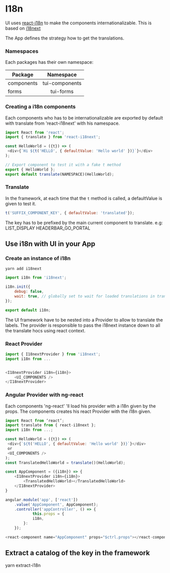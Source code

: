 # I18n

UI uses [react-i18n](https://react.i18next.com/) to make the components internationalizable. This is based on [i18next](https://www.i18next.com/)

The App defines the strategy how to get the translations.

### Namespaces

Each packages has their own namespace:

| Package        | Namespace     |
| ------------- 	|:-------------:|
| components      | tui-components |
| forms      			| tui-forms      |

### Creating a i18n components

Each components who has to be internationalizable are exported by default with translate from 'react-i18next' with his namespace.

```javascript
import React from 'react';
import { translate } from 'react-i18next';

const HelloWorld = ({t}) => (
 <div>{`Hi ${t('HELLO', { defaultValue: 'Hello world' })}`}</div>
);

// Export component to test it with a fake t method
export { HelloWorld };
export default translate(NAMESPACE)(HelloWorld);
```

### Translate

In the framework, at each time that the `t` method is called, a defaultValue is given to test it.

```javascript
t('SUFFIX_COMPONENT_KEY', { defaultValue: 'translated'});
```

The key has to be prefixed by the main current component to translate.
e.g:
 LIST_DISPLAY
 HEADERBAR_GO_PORTAL

## Use i18n with UI in your App

### Create an instance of i18n
`yarn add i18next`

```javascript
import i18n from 'i18next';

i18n.init({
	debug: false,
	wait: true, // globally set to wait for loaded translations in translate hoc
});

export default i18n;
```

The UI framework have to be nested into a Provider to allow to translate the labels. The provider is responsible to pass the i18next instance down to all the translate hocs using react context.

### React Provider

```javascript
import { I18nextProvider } from 'i18next';
import i18n from ...


<I18nextProvider i18n={i18n}>
	<UI_COMPONENTS />
</I18nextProvider>
```

### Angular Provider with ng-react

Each components 'ng-react' 'll load his provider with a i18n given by the props. The components creates his react Provider with the i18n given.

```javascript
import React from ‘react’;
import translate from { react-i18next };
import i18n from ...;

const HelloWorld = ({t}) => (
 <div>{`${t('HELLO', { defaultValue: 'Hello world' })}`}</div>
 or
 <UI_COMPONENTS />
);
const TranslatedHelloWorld = translate()(HelloWorld);

const AppComponent = ({i18n}) => {
	<I18nextProvider i18n={i18n}>
		<TranslatedHelloWorld></TranslatedHelloWorld>
	</I18nextProvider>
}

angular.module('app', ['react'])
	.value('AppComponent', AppComponent);
  	.controller('appController', () => {
    		this.props = {
			i18n,
		}:
  	});

<react-component name="AppComponent" props="$ctrl.props"></react-component>
```

## Extract a catalog of the key in the framework

yarn extract-i18n
